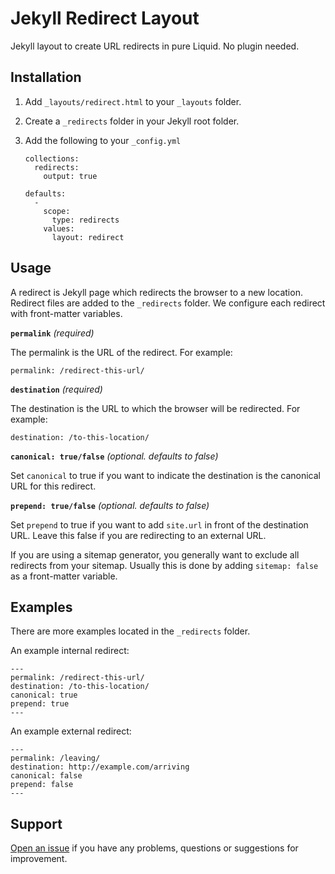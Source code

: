 # Jekyll Redirect Layout

Jekyll layout to create URL redirects in pure Liquid. No plugin needed.

## Installation

1. Add `_layouts/redirect.html` to your `_layouts` folder.

2. Create a `_redirects` folder in your Jekyll root folder.

3. Add the following to your `_config.yml`

	```
	collections:
	  redirects:
	    output: true

	defaults:
	  -
	    scope:
	      type: redirects
	    values:
	      layout: redirect
	```

## Usage

A redirect is Jekyll page which redirects the browser to a new location. Redirect files are added to the `_redirects` folder. We configure each redirect with front-matter variables.

**`permalink`** _(required)_

The permalink is the URL of the redirect. For example:

```
permalink: /redirect-this-url/
```

**`destination`** _(required)_

The destination is the URL to which the browser will be redirected. For example:

```
destination: /to-this-location/
```

**`canonical: true/false`** _(optional. defaults to false)_

Set `canonical` to true if you want to indicate the destination is the canonical URL for this redirect.

**`prepend: true/false`** _(optional. defaults to false)_

Set `prepend` to true if you want to add `site.url` in front of the destination URL. Leave this false if you are redirecting to an external URL.

If you are using a sitemap generator, you generally want to exclude all redirects from your sitemap. Usually this is done by adding `sitemap: false` as a front-matter variable.

## Examples

There are more examples located in the `_redirects` folder.

An example internal redirect:

```
---
permalink: /redirect-this-url/
destination: /to-this-location/
canonical: true
prepend: true
---
```

An example external redirect:

```
---
permalink: /leaving/
destination: http://example.com/arriving
canonical: false
prepend: false
---
```

## Support

[Open an issue](https://github.com/xHN35RQ/jekyll-redirect-layout/issues) if you have any problems, questions or suggestions for improvement.